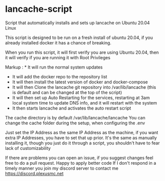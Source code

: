 # lancache-script
Script that automatically installs and sets up lancache on Ubuntu 20.04 Linux

This script is designed to be run on a fresh install of ubuntu 20.04, if you already installed docker it has a chance of breaking.

When you run this script, it will first verify you are using Ubuntu 20.04, then it will verify if you are running it with Root Privileges

Markup : * It will run the normal system updates
* It will add the docker repo to the repository list
* It will then install the latest version of docker and docker-compose
* It will then Clone the lancache git repository into /var/lib/lancache (this is default and can be changed at the top of the script)
* It will then set up Auto Restarting for the services, restarting at 3am local system time to update DNS info, and it will restart with the system
* It then starts lancache and activates the auto restart script

The cache directory is by default /var/lib/lancache/lancache
You can change the cache folder during the setup, when configuring the .env

Just set the IP Address as the same IP Address as the machine, if you want extra IP Addresses, you have to set that up prior.
It's the same as manually installing it, though you just do it through a script, you shouldn't have to fear lack of customizability

If there are problems you can open an issue, if you suggest changes feel free to do a pull request. Happy to apply better code
If I don't respond in a timely manner you join my discord server to contact me
https://discord.plexusmc.net
